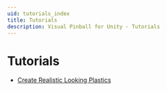 ```yaml
---
uid: tutorials_index
title: Tutorials
description: Visual Pinball for Unity - Tutorials
---
```


# Tutorials

- [Create Realistic Looking Plastics](xref:tutorial_plastics)